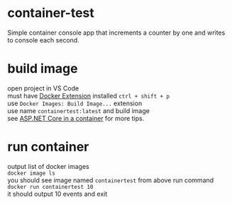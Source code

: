 # container-test
Simple container console app that increments a counter by one and writes to console each second.

# build image
open project in VS Code  
must have [Docker Extension](https://code.visualstudio.com/docs/containers/overview) installed
`ctrl + shift + p`  
use `Docker Images: Build Image...` extension  
use name `containertest:latest` and build image  
see [ASP.NET Core in a container](https://code.visualstudio.com/docs/containers/quickstart-aspnet-core) for more tips.

# run container
output list of docker images  
`docker image ls`  
you should see image named `containertest` from above 
run command  
`docker run containertest 10`  
it should output 10 events and exit  
